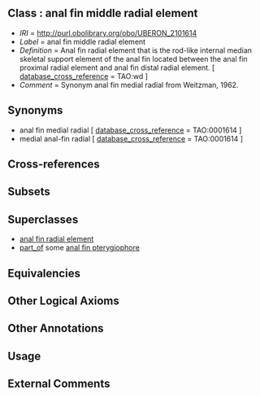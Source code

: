 
## Class : anal fin middle radial element

 * *IRI* = http://purl.obolibrary.org/obo/UBERON_2101614
 * *Label* = anal fin middle radial element
 * *Definition* = Anal fin radial element that is the rod-like internal median skeletal support element of the anal fin located between the anal fin proximal radial element and anal fin distal radial element. [ [database_cross_reference](../../ef/oboInOwl#hasDbXref.md) = TAO:wd ]
 * *Comment* = Synonym anal fin medial radial from Weitzman, 1962.

## Synonyms

 * anal fin medial radial [ [database_cross_reference](../../ef/oboInOwl#hasDbXref.md) = TAO:0001614 ]
 * medial anal-fin radial [ [database_cross_reference](../../ef/oboInOwl#hasDbXref.md) = TAO:0001614 ]

## Cross-references


## Subsets


## Superclasses

 * [anal fin radial element](../../UBERON/71/UBERON_2101671.md)
 * [part_of](../../BFO/50/BFO_0000050.md) some [anal fin pterygiophore](../../UBERON/20/UBERON_2001420.md)

## Equivalencies


## Other Logical Axioms


## Other Annotations


## Usage


## External Comments

